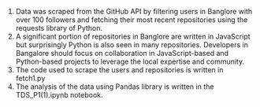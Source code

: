 1. Data was scraped from the GitHub API by filtering users in Banglore with over 100 followers and fetching their most recent repositories using the requests library of Python.
2. A significant portion of repositories in Banglore are written in JavaScript but surprisingly Python is also seen in many repositories.
Developers in Bangalore should focus on collaboration in JavaScript-based and Python-based projects to leverage the local expertise and community.
3. The code used to scrape the users and repositories is written in fetch1.py
4. The analysis of the data using Pandas library is written in the TDS_P1(1).ipynb notebook.



